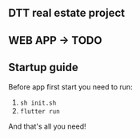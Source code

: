 ## DTT real estate project

## WEB APP -> TODO

## Startup guide

Before app first start you need to run:

1) `sh init.sh`
2) `flutter run`

And that's all you need!
